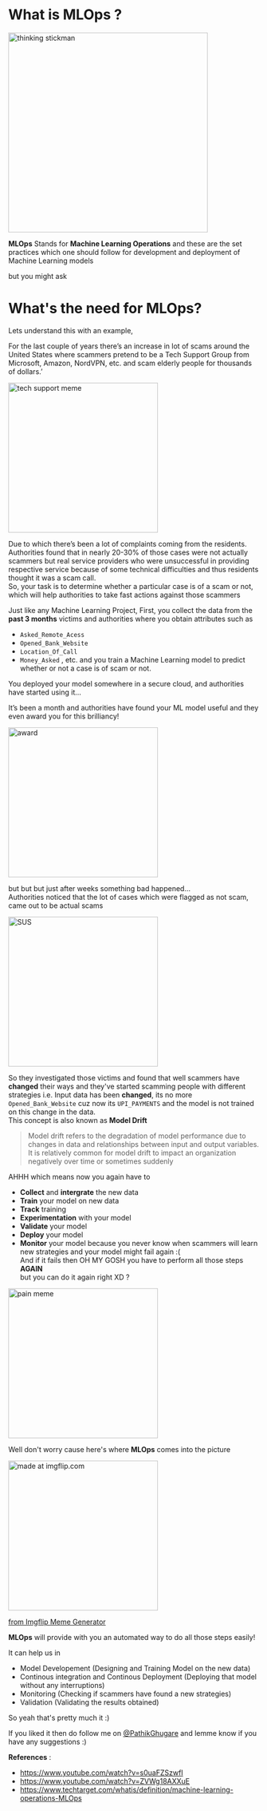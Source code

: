 # What is MLOps ? 
<img src="https://cdn.shapechef.com/graphics-and-templates/stick-figures/thinking-preview.jpg" alt="thinking stickman" style="height:400px;" />


**MLOps** Stands for **Machine Learning Operations** and these are the set practices which one should follow for development and deployment of Machine Learning models  

but you might ask 

# What's the need for MLOps?
Lets understand this with an example,  

For the last couple of years there’s an increase in lot of scams around the United States where scammers pretend to be a Tech Support Group from Microsoft, Amazon, NordVPN, etc. and scam elderly people for thousands of dollars.’

<img src="https://memegenerator.net/img/instances/13143192.jpg" width="300" height="300" alt="tech support meme" align="center"/>


Due to which there’s been a lot of complaints coming from the residents. Authorities found that in nearly 20-30% of those cases were not actually scammers but real service providers who were unsuccessful in providing respective service because of some technical difficulties and thus residents thought it was a scam call.  
So, your task is to determine whether a particular case is of a scam or not, which will help authorities to take fast actions against those scammers

Just like any Machine Learning Project, 
First, you collect the data from the **past 3 months** victims and authorities where you obtain attributes such as 
* `Asked_Remote_Acess` 
* `Opened_Bank_Website` 
* `Location_Of_Call`
* `Money_Asked` 
, etc. and you train a Machine Learning model to predict whether or not a case is of scam or not.

You deployed your model somewhere in a secure cloud, and authorities have started using it...

It’s been a month and authorities have found your ML model useful and they even award you for this brilliancy!

<img src="https://encrypted-tbn0.gstatic.com/images?q=tbn:ANd9GcTwf7yVxtTpgHZRkpeTyxB6h2NIhNSaCVspSA&usqp=CAU" width="300" height="300" alt="award" align="center"/>


but but but just after weeks something bad happened...  
Authorities noticed that the lot of cases which were flagged as not scam, came out to be actual scams 


<img src="https://media.makeameme.org/created/sus-60gw8n.jpg" width="300" height="300" alt="SUS" align="center"/>


So they investigated those victims and found that well scammers have **changed** their ways and they've started scamming people with different strategies 
i.e. Input data has been **changed**, its no more `Opened_Bank_Website` cuz now its `UPI_PAYMENTS` and the model is not trained on this change in the data.  
This concept is also known as **Model Drift**  
> Model drift refers to the degradation of model performance due to changes in data and relationships between input and output variables. It is relatively common for model drift to impact an organization negatively over time or sometimes suddenly

AHHH which means now you again have to 
* **Collect** and **intergrate** the new data
* **Train** your model on new data
* **Track** training 
* **Experimentation** with your model
* **Validate** your model 
* **Deploy** your model
* **Monitor** your model 
because you never know when scammers will learn new strategies and your model might fail again :(   
And if it fails then OH MY GOSH you have to perform all those steps **AGAIN**   
but you can do it again right XD ?
<img src="https://c.tenor.com/I7qgI3hGcM4AAAAC/crying-happy.gif" width="300" height="300" alt="pain meme" align="center"/>

Well don't worry cause here's where **MLOps** comes into the picture

<a href="https://imgflip.com/i/6ig3wl"><img src="https://i.imgflip.com/6ig3wl.jpg" width="300" height="300" title="made at imgflip.com"/></a><div><a href="https://imgflip.com/memegenerator">from Imgflip Meme Generator</a></div>

**MLOps** will provide with you an automated way to do all those steps easily! 

It can help us in
* Model Developement (Designing and Training Model on the new data)
* Continous integration and Continous Deployment (Deploying that model without any interruptions)
* Monitoring (Checking if scammers have found a new strategies)
* Validation (Validating the results obtained)

So yeah that's pretty much it :)  

If you liked it then do follow me on [@PathikGhugare](https://twitter.com/PathikGhugare) and lemme know if you have any suggestions :)

**References** :
* https://www.youtube.com/watch?v=s0uaFZSzwfI 
* https://www.youtube.com/watch?v=ZVWg18AXXuE 
* https://www.techtarget.com/whatis/definition/machine-learning-operations-MLOps
